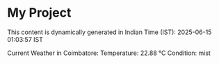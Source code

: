 # My Project

This content is dynamically generated in Indian Time (IST): 2025-06-15 01:03:57 IST


Current Weather in Coimbatore:
Temperature: 22.88 °C
Condition: mist
